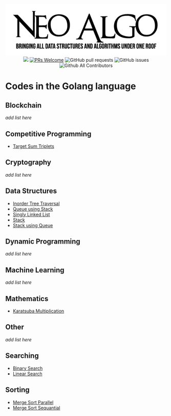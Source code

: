 <p align="center">
    <img src="../img/neo_algo.png"><br>
    <img src="https://img.shields.io/github/license/tesseractcoding/neoalgo?style=flat">
    <a href="http://makeapullrequest.com" target="_blank"><img src="https://img.shields.io/badge/PRs-welcome-brightgreen.svg?style=flat" alt="PRs Welcome"></a>
    <img alt="GitHub pull requests" src="https://img.shields.io/github/issues-pr/tesseractcoding/neoalgo">
    <img alt="GitHub issues" src="https://img.shields.io/github/issues/tesseractcoding/neoalgo">
    <img alt="Github All Contributors" src="https://img.shields.io/github/all-contributors/tesseractcoding/neoalgo">
</p>

# Codes in the Golang language

## Blockchain

_add list here_

## Competitive Programming

- [Target Sum Triplets](./cp/target_sum_triplets.go)

## Cryptography

_add list here_

## Data Structures

- [Inorder Tree Traversal](ds/inorder_traversal_binarytree.go)
- [Queue using Stack](./ds/queue_using_stack.go)
- [Singly Linked List](./ds/singly_linked_list.go)
- [Stack](./ds/Stack.go)
- [Stack using Queue](./ds/stack_using_queue.go)

## Dynamic Programming

_add list here_

## Machine Learning

_add list here_

## Mathematics

- [Karatsuba Multiplication](./math/karatsuba_multiplication.go)

## Other

_add list here_

## Searching

- [Binary Search](/search/binary_search.go)
- [Linear Search](/search/linear_search.go)

## Sorting

- [Merge Sort Parallel](./sort/merge_sort_parallel.go)
- [Merge Sort Sequantial](./sort/merge_sort_sequential.go)
